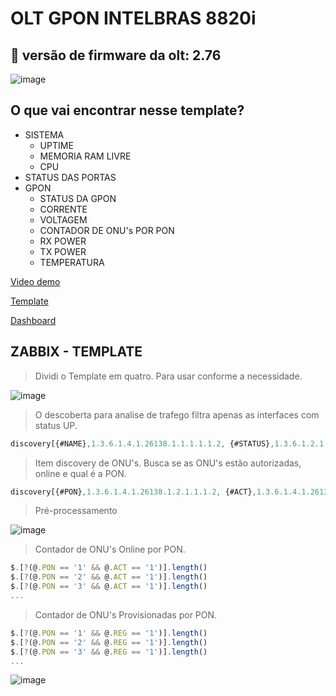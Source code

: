 # OLT GPON INTELBRAS 8820i

## 🚧 versão de firmware da olt: 2.76

![image](https://user-images.githubusercontent.com/23584038/128234027-a7dff4e8-0073-4a24-a47e-f7d147b4a312.png)

## O que vai encontrar nesse template?

- SISTEMA
  - UPTIME
  - MEMORIA RAM LIVRE
  - CPU
- STATUS DAS PORTAS
- GPON
  - STATUS DA GPON
  - CORRENTE
  - VOLTAGEM
  - CONTADOR DE ONU's POR PON
  - RX POWER
  - TX POWER
  - TEMPERATURA

[Video demo](/contents/demo.mp4)

[Template](./contents/OLT_INTELBRAS_8820i.xml)

[Dashboard](contents/OLT_INTELBRAS_8820i.xml)

## ZABBIX - TEMPLATE

> Dividi o Template em quatro. Para usar conforme a necessidade.

![image](https://user-images.githubusercontent.com/23584038/132104647-9a10ebe3-7e61-4314-ad9b-a80b87942411.png)

> O descoberta para analise de trafego filtra apenas as interfaces com status UP.

```js
discovery[{#NAME},1.3.6.1.4.1.26138.1.1.1.1.1.2, {#STATUS},1.3.6.1.2.1.2.2.1.8]
```

> Item discovery de ONU's. Busca se as ONU's estão autorizadas, online e qual é a PON.

```js
discovery[{#PON},1.3.6.1.4.1.26138.1.2.1.1.1.2, {#ACT},1.3.6.1.4.1.26138.1.2.1.1.1.5, {#REG}, 1.3.6.1.4.1.26138.1.2.1.1.1.4]
```

> Pré-processamento

![image](https://user-images.githubusercontent.com/23584038/132104637-16ef4efd-9108-498a-b0b9-34216717acb7.png)

> Contador de ONU's Online por PON.

```js
$.[?(@.PON == '1' && @.ACT == '1')].length()
$.[?(@.PON == '2' && @.ACT == '1')].length()
$.[?(@.PON == '3' && @.ACT == '1')].length()
...
```

> Contador de ONU's Provisionadas por PON.

```js
$.[?(@.PON == '1' && @.REG == '1')].length()
$.[?(@.PON == '2' && @.REG == '1')].length()
$.[?(@.PON == '3' && @.REG == '1')].length()
...
```
![image](https://user-images.githubusercontent.com/23584038/132105595-b502266b-bc87-4e82-8e4a-683c823216a1.png)
